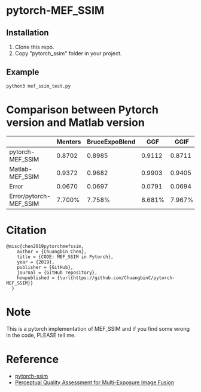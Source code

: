 # pytorch-MEF_SSIM

## Installation
1. Clone this repo.
2. Copy "pytorch_ssim" folder in your project.

## Example
```
python3 mef_ssim_test.py
```

# Comparison between Pytorch version and Matlab version						
|                  | Menters | BruceExpoBlend | GGF     | GGIF    | Raman   | Times    |
| ---------------- | ------- | -------------- | ------- | ------- | ------- | -------- |
| pytorch-MEF_SSIM | 0.8702  | 0.8985         | 0.9112  | 0.8711  | 0.8654  | ~ 1s  |
| Matlab-MEF_SSIM  | 0.9372  | 0.9682         | 0.9903  | 0.9405  | 0.9283  | 60s ~ 80s|
| Error            | 0.0670  | 0.0697         | 0.0791  | 0.0694  | 0.0629  |          |
| Error/pytorch-MEF_SSIM                 | 7.700%  | 7.758%         | 8.681%  | 7.967%  | 7.269%  |          |

# Citation
```
@misc{chen2019pytorchmefssim,
    author = {Chuangbin Chen},
    title = {CODE: MEF_SSIM in Pytorch},
    year = {2019},
    publisher = {GitHub},
    journal = {GitHub repository},
    howpublished = {\url{https://github.com/ChuangbinC/pytorch-MEF_SSIM}}
  }
```
# Note
This is a pytorch implementation of MEF_SSIM and if you find some wrong in the code, PLEASE tell me.
# Reference
+ [pytorch-ssim](https://github.com/Po-Hsun-Su/pytorch-ssim)
+ [Perceptual Quality Assessment for Multi-Exposure Image Fusion](https://ece.uwaterloo.ca/~k29ma/papers/15_TIP_MEF.pdf)
